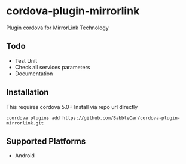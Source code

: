 # cordova-plugin-mirrorlink

Plugin cordova for MirrorLink Technology

## Todo

  - Test Unit
  - Check all services parameters
  - Documentation

## Installation

This requires cordova 5.0+
Install via repo url directly

    ccordova plugins add https://github.com/BabbleCar/cordova-plugin-mirrorlink.git

## Supported Platforms

- Android


